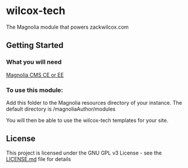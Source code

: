 # wilcox-tech
The Magnolia module that powers zackwilcox.com

## Getting Started

### What you will need

[Magnolia CMS CE or EE](https://documentation.magnolia-cms.com/display/DOCS57/Getting+started+with+Magnolia)

### To use this module:

Add this folder to the Magnolia resources directory of your instance. The default directory is /magnoliaAuthor/modules

You will then be able to use the wilcox-tech templates for your site.

## License

This project is licensed under the GNU GPL v3 License - see the [LICENSE.md](LICENSE.md) file for details
